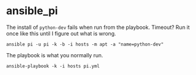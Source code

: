# ansible_pi
The install of `python-dev` fails when run from the playbook. Timeout? 
Run it once like this until I figure out what is wrong.

    ansible pi -u pi -k -b -i hosts -m apt -a "name=python-dev"

The playbook is what you normally run.

    ansible-playbook -k -i hosts pi.yml
